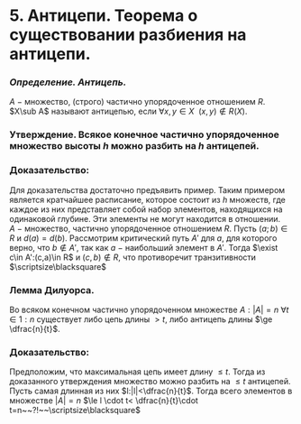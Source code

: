 # 5. Антицепи. Теорема о существовании разбиения на антицепи.

### *Определение. Антицепь.*
$A~-~$множество, (строго) частично упорядоченное отношением $R$.
$X\sub A$ называют антицепью, если $\forall x,y\in X~~(x,y)\not\in R(X)$.

### Утверждение. Всякое конечное частично упорядоченное множество высоты $h$ можно разбить на $h$ антицепей.

### Доказательство:
Для доказательства достаточно предъявить пример.
Таким примером является кратчайшее расписание, которое состоит из $h$ множеств, где каждое из них представляет собой набор элементов, находящихся на одинаковой глубине. Эти элементы не могут находится в отношении.
$A~-~$множество, частично упорядоченное отношением $R$.
Пусть $(a;b)\in R$  и $d(a)=d(b)$.
Рассмотрим критический путь $A'$ для $a$, для которого верно, что $b\not\in A'$, так как $a~-~$наибольший элемент в $A'$. Тогда $\exist c\in A':(c,a)\in R$ и $(c,b)\not\in R$, что противоречит транзитивности  $\scriptsize\blacksquare$

### Лемма Дилуорса.
Во всяком конечном частично упорядоченном множестве $A: |A| = n$ $\forall t \in 1 : n$ существует либо цепь длины $> t,$ либо антицепь длины $\ge \dfrac{n}{t}$.

### Доказательство:
Предположим, что максимальная цепь имеет длину $\le t$.
Тогда из доказанного утверждения множество можно разбить на $\le t$ антицепей. Пусть самая длинная из них $l:|l|<\dfrac{n}{t}$. Тогда всего элементов в множестве $|A|=n$ $\le l \cdot t< \dfrac{n}{t}\cdot t=n~~?!~~\scriptsize\blacksquare$